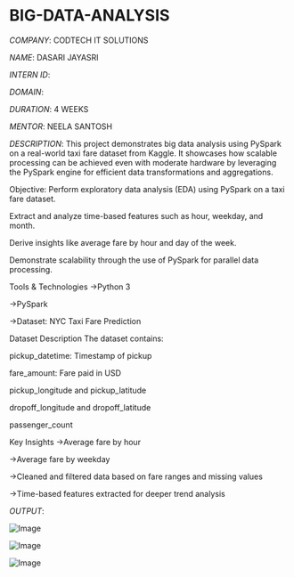 # BIG-DATA-ANALYSIS

*COMPANY*: CODTECH IT SOLUTIONS

*NAME*: DASARI JAYASRI

*INTERN ID*: 

*DOMAIN*: 

*DURATION*: 4 WEEKS

*MENTOR*: NEELA SANTOSH

*DESCRIPTION*: This project demonstrates big data analysis using PySpark on a real-world taxi fare dataset from Kaggle. It showcases how scalable processing can be achieved even with moderate hardware by leveraging the PySpark engine for efficient data transformations and aggregations.

Objective:
Perform exploratory data analysis (EDA) using PySpark on a taxi fare dataset.

Extract and analyze time-based features such as hour, weekday, and month.

Derive insights like average fare by hour and day of the week.

Demonstrate scalability through the use of PySpark for parallel data processing.

Tools & Technologies
->Python 3

->PySpark

->Dataset: NYC Taxi Fare Prediction

Dataset Description
The dataset contains:

pickup_datetime: Timestamp of pickup

fare_amount: Fare paid in USD

pickup_longitude and pickup_latitude

dropoff_longitude and dropoff_latitude

passenger_count

Key Insights
->Average fare by hour

->Average fare by weekday

->Cleaned and filtered data based on fare ranges and missing values

->Time-based features extracted for deeper trend analysis

*OUTPUT*:

![Image](https://github.com/user-attachments/assets/9ffe2e16-04d7-46df-9708-ebb846668e0c)

![Image](https://github.com/user-attachments/assets/7218d480-00a7-474f-a3c0-27b6130767af)

![Image](https://github.com/user-attachments/assets/6d2ffa6e-5716-4002-a965-43846df4f8cb)


